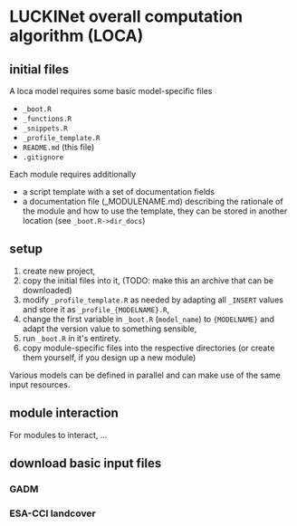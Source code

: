 # LUCKINet overall computation algorithm (LOCA)

## initial files

A loca model requires some basic model-specific files

-   `_boot.R`
-   `_functions.R`
-   `_snippets.R`
-   `_profile_template.R`
-   `README.md` (this file)
-   `.gitignore`

Each module requires additionally

-   a script template with a set of documentation fields
-   a documentation file (\_MODULENAME.md) describing the rationale of the module and how to use the template, they can be stored in another location (see `_boot.R->dir_docs`)

## setup

1.  create new project,
2.  copy the initial files into it, (TODO: make this an archive that can be downloaded)
3.  modify `_profile_template.R` as needed by adapting all `_INSERT` values and store it as `_profile_{MODELNAME}.R`,
4.  change the first variable in `_boot.R` (`model_name`) to `{MODELNAME}` and adapt the version value to something sensible,
5.  run `_boot.R` in it's entirety.
6.  copy module-specific files into the respective directories (or create them yourself, if you design up a new module)

Various models can be defined in parallel and can make use of the same input resources.

## module interaction

For modules to interact, ...

## download basic input files

### GADM

### ESA-CCI landcover
